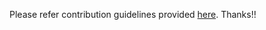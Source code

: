 Please refer contribution guidelines provided [here](https://github.com/cerner/carbon-graphs/raw/master/docs/contributing/README.md). Thanks!!
